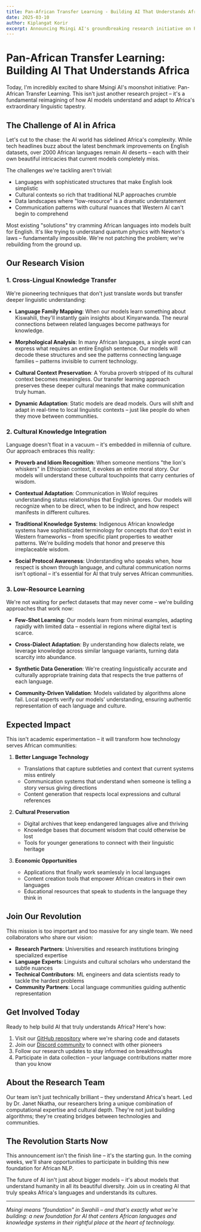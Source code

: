 ```yaml
---
title: Pan-African Transfer Learning - Building AI That Understands Africa
date: 2025-03-10
author: Kiplangat Korir
excerpt: Announcing Msingi AI's groundbreaking research initiative on Pan-African Transfer Learning, aimed at creating AI models that truly understand and adapt to Africa's diverse linguistic and cultural landscape.
---
```

# Pan-African Transfer Learning: Building AI That Understands Africa

Today, I'm incredibly excited to share Msingi AI's moonshot initiative: Pan-African Transfer Learning. This isn't just another research project – it's a fundamental reimagining of how AI models understand and adapt to Africa's extraordinary linguistic tapestry.

## The Challenge of AI in Africa

Let's cut to the chase: the AI world has sidelined Africa's complexity. While tech headlines buzz about the latest benchmark improvements on English datasets, over 2000 African languages remain AI deserts – each with their own beautiful intricacies that current models completely miss.

The challenges we're tackling aren't trivial:

- Languages with sophisticated structures that make English look simplistic
- Cultural contexts so rich that traditional NLP approaches crumble
- Data landscapes where "low-resource" is a dramatic understatement
- Communication patterns with cultural nuances that Western AI can't begin to comprehend

Most existing "solutions" try cramming African languages into models built for English. It's like trying to understand quantum physics with Newton's laws – fundamentally impossible. We're not patching the problem; we're rebuilding from the ground up.

## Our Research Vision

### 1. Cross-Lingual Knowledge Transfer

We're pioneering techniques that don't just translate words but transfer deeper linguistic understanding:

- **Language Family Mapping**: When our models learn something about Kiswahili, they'll instantly gain insights about Kinyarwanda. The neural connections between related languages become pathways for knowledge.

- **Morphological Analysis**: In many African languages, a single word can express what requires an entire English sentence. Our models will decode these structures and see the patterns connecting language families – patterns invisible to current technology.

- **Cultural Context Preservation**: A Yoruba proverb stripped of its cultural context becomes meaningless. Our transfer learning approach preserves these deeper cultural meanings that make communication truly human.

- **Dynamic Adaptation**: Static models are dead models. Ours will shift and adapt in real-time to local linguistic contexts – just like people do when they move between communities.

### 2. Cultural Knowledge Integration

Language doesn't float in a vacuum – it's embedded in millennia of culture. Our approach embraces this reality:

- **Proverb and Idiom Recognition**: When someone mentions "the lion's whiskers" in Ethiopian context, it evokes an entire moral story. Our models will understand these cultural touchpoints that carry centuries of wisdom.

- **Contextual Adaptation**: Communication in Wolof requires understanding status relationships that English ignores. Our models will recognize when to be direct, when to be indirect, and how respect manifests in different cultures.

- **Traditional Knowledge Systems**: Indigenous African knowledge systems have sophisticated terminology for concepts that don't exist in Western frameworks – from specific plant properties to weather patterns. We're building models that honor and preserve this irreplaceable wisdom.

- **Social Protocol Awareness**: Understanding who speaks when, how respect is shown through language, and cultural communication norms isn't optional – it's essential for AI that truly serves African communities.

### 3. Low-Resource Learning

We're not waiting for perfect datasets that may never come – we're building approaches that work now:

- **Few-Shot Learning**: Our models learn from minimal examples, adapting rapidly with limited data – essential in regions where digital text is scarce.

- **Cross-Dialect Adaptation**: By understanding how dialects relate, we leverage knowledge across similar language variants, turning data scarcity into abundance.

- **Synthetic Data Generation**: We're creating linguistically accurate and culturally appropriate training data that respects the true patterns of each language.

- **Community-Driven Validation**: Models validated by algorithms alone fail. Local experts verify our models' understanding, ensuring authentic representation of each language and culture.

## Expected Impact

This isn't academic experimentation – it will transform how technology serves African communities:

1. **Better Language Technology**
   - Translations that capture subtleties and context that current systems miss entirely
   - Communication systems that understand when someone is telling a story versus giving directions
   - Content generation that respects local expressions and cultural references

2. **Cultural Preservation**
   - Digital archives that keep endangered languages alive and thriving
   - Knowledge bases that document wisdom that could otherwise be lost
   - Tools for younger generations to connect with their linguistic heritage

3. **Economic Opportunities**
   - Applications that finally work seamlessly in local languages
   - Content creation tools that empower African creators in their own languages
   - Educational resources that speak to students in the language they think in

## Join Our Revolution

This mission is too important and too massive for any single team. We need collaborators who share our vision:

- **Research Partners**: Universities and research institutions bringing specialized expertise
- **Language Experts**: Linguists and cultural scholars who understand the subtle nuances
- **Technical Contributors**: ML engineers and data scientists ready to tackle the hardest problems
- **Community Partners**: Local language communities guiding authentic representation

## Get Involved Today

Ready to help build AI that truly understands Africa? Here's how:

1. Visit our [GitHub repository](https://github.com/Msingi-AI) where we're sharing code and datasets
2. Join our [Discord community](https://discord.gg/2TvwPJpSj6) to connect with other pioneers
3. Follow our research updates to stay informed on breakthroughs
4. Participate in data collection – your language contributions matter more than you know

## About the Research Team

Our team isn't just technically brilliant – they understand Africa's heart. Led by Dr. Janet Nkatha, our researchers bring a unique combination of computational expertise and cultural depth. They're not just building algorithms; they're creating bridges between technologies and communities.

## The Revolution Starts Now

This announcement isn't the finish line – it's the starting gun. In the coming weeks, we'll share opportunities to participate in building this new foundation for African NLP.

The future of AI isn't just about bigger models – it's about models that understand humanity in all its beautiful diversity. Join us in creating AI that truly speaks Africa's languages and understands its cultures.

---
*Msingi means "foundation" in Swahili – and that's exactly what we're building: a new foundation for AI that centers African languages and knowledge systems in their rightful place at the heart of technology.*